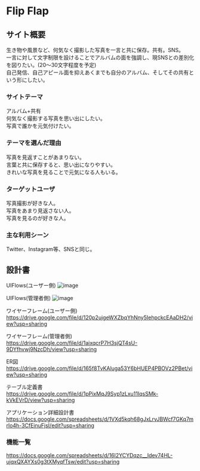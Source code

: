 # Flip Flap

## サイト概要
生き物や風景など、何気なく撮影した写真を一言と共に保存。共有。SNS。  
一言に対して文字制限を設けることでアルバムの面を強調し、現SNSとの差別化を図りたい。(20～30文字程度を予定)  
自己発信、自己アピール面を抑えあくまでも自分のアルバム、そしてその共有という形にしたい。  

### サイトテーマ
アルバム+共有  
何気なく撮影する写真を思い出にしたい。  
写真で誰かを元気付けたい。  

### テーマを選んだ理由
写真を見返すことがあまりない。  
言葉と共に保存すると、思い出になりやすい。  
きれいな写真を見ることで元気になる人もいる。  

### ターゲットユーザ
写真撮影が好きな人。  
写真をあまり見返さない人。  
写真を見るのが好きな人。  

### 主な利用シーン
Twitter、Instagram等、SNSと同じ。

## 設計書
UIFlows(ユーザー側)
![image](https://user-images.githubusercontent.com/61011568/81190967-6e629200-8ff3-11ea-805b-5ad519f909d2.png)

UIFlows(管理者側)
![image](https://user-images.githubusercontent.com/61011568/81313383-c4523b00-90c2-11ea-899b-1385ccb8345e.png)

ワイヤーフレーム(ユーザー側)  
https://drive.google.com/file/d/120p2ujgeWXZbqYhNny5IehpckcEAaDH2/view?usp=sharing  

ワイヤーフレーム(管理者側)  
https://drive.google.com/file/d/1aixqcrP7H3sjQT4sU-9DYfhvwj9NzcDh/view?usp=sharing  
  
ER図  
https://drive.google.com/file/d/165f8TvKAluga53Y6bHUEP4PBOVz2PBet/view?usp=sharing  
  
テーブル定義書  
https://drive.google.com/file/d/1pPixMqJ9Syp1zLxu11IqsSMk-kVkEVrD/view?usp=sharing  
  
アプリケーション詳細設計書  
https://docs.google.com/spreadsheets/d/1VXd5kqh68gJxLrvJBWcf7GKq7mrlo4h-3CfEinuFjsI/edit?usp=sharing

### 機能一覧
https://docs.google.com/spreadsheets/d/16l2YCYDqzc__Idev74HL-ujqxQXAYXs0g3tXMyqfTsw/edit?usp=sharing
